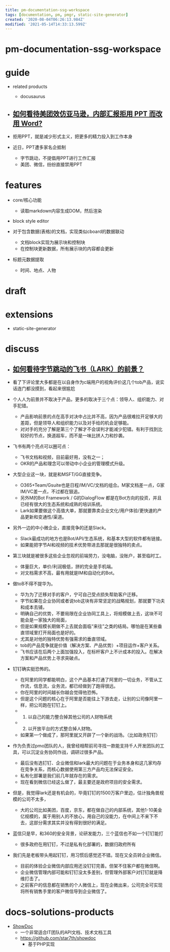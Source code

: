 ```yaml
---
title: pm-documentation-ssg-workspace
tags: [documentation, pm, pmgr, static-site-generator]
created: '2020-08-04T06:26:13.984Z'
modified: '2021-05-14T14:33:13.599Z'
---
```


# pm-documentation-ssg-workspace

# guide

- related products
  - docusaurus

- ## [如何看待美团效仿亚马逊，内部汇报拒用 PPT 而改用 Word?](https://www.zhihu.com/question/340219070/answers/updated)
- 拒用PPT，就是减少形式主义，把更多的精力投入到工作本身
- 近日，PPT遭多家名企抵制
  - 字节跳动，不提倡用PPT进行工作汇报
  - 美团、微信，纷纷直接禁用PPT

# features

- core/核心功能
  - 读取markdown内容生成DOM，然后渲染

- block style editor
- 对于包含数据(表格)的文档，实现类似cboard的数据联动
  - 文档block实现为展示块和控制块
  - 在控制块更新数据，所有展示块的内容都会更新

- 标题元数据提取
  - 时间、地点、人物

# draft

# extensions

- static-site-generator

# discuss

- ## [如何看待字节跳动的飞书（LARK）的前景？](https://www.zhihu.com/question/362435888/answers/updated)
- 看了下评论里大多都是在以自身作为c端用户的视角评价这几个tob产品，说实话连门都没摸到，看起来很尴尬

- 个人人为前景并不取决于产品，更多的取决于三个点：领导人、组织能力、对手犯错。
  - 产品影响前景的点在高手对决中占比并不高，因为产品很难拉开足够大的差距，但是领导人和组织能力以及对手给的机会足够能。
  - 对对手的充分了解是第三个了解才不会误判才能减少犯错。有利于找到比较好的节点，换道超车，而不是一味比拼人力和抄袭。
- 飞书有两个亮点可以圈可点：
  - 飞书文档和视频，目前最好用，没有之一；
  - OKR的产品和理念可以带动中小企业的管理模式升级。

- 大型企业这一块，就是和MSFT/GG直接竞争。
  - O365+Team/Gsuite也是日程/IM/VC/文档的组合。M家文档差一点，G家IM/VC差一点，不过都在狠追。
  - 另外M的Bot Framework / G的DialogFlow 都是在Bot方向的投资，并且已经有很大的生态系统和成熟的培训系统。
  - Lark如果要做这个高值大单，那就要靠卖企业文化/用户体验/更快速的产品更新和变通性/渠道。
- 另外一边的中小微企业，直接竞争的还是Slack。
  - Slack最成功的地方也是Bot/API/生态系统，和基本大型的软件都有链接。
  - 如果能把字节AI和视频的技术优势带进去那就是很独特的卖点。
- 第三块就是被很多这些企业忽视的前端劳力，没电脑，没账户，甚至临时工。
  - 体量巨大，单价/利润极低，拼的完全是手机端。
  - 对文档需求不高，最有用就是IM和自动化的Bot。

- 做toB不得不提华为。
  - 华为为了迁移对手的客户，宁可自己受点损失帮助客户迁移。
  - 字节如果在企业协同或者说tob这块有非常坚定的战略规划，那就要下功夫和成本去铺，
  - 明确自己的优势，不要局限在企业协同工具上，将规模做上去，这块不可能会是一家独大的局面，
  - 但是如果规模长期做不上去就会面临“来往”之类的结局。哪怕是在某些垂直领域里打开局面也是好的。
  - 尤其是对他的独特优势有强需求的垂直领域。
  - tob的产品竞争就是价值（解决方案、产品优势）+项目运作+客户关系。
  - 飞书应该在后两个上面加强投入，在标杆客户上不计成本的投入。在解决方案和产品优势上寻求突破点。

- 钉钉确实挺恐怖的。
  - 在阿里的同学都能明白，这个产品基本打通了阿里的一切业务，不管从工作流，信息流，业务流，都已经做到了跑得很远。
  - 你在阿里的时间越长你越会觉得他恐怖。
  - 但是这个问题的核心在于阿里是否能往上下游去走，让别的公司像阿里一样，把公司跑在钉钉上。
  - 1. 以自己的能力整合掉其他公司的人财物系统
  - 2. 以开放平台的方式整合掉人财物。
  - 如果第一个做成了，那阿里就又开辟了一个新的战场。（比如政务钉钉）
- 作为负责过pmo团队的人，我曾经相帮前司寻找一款能支持千人开发团队的工具，可以沉淀业务协同作战，调研过很多产品。
  - 最后没有选钉钉、企业微信和lark最大的问题在于业务本身和这几家均存在竞争关系，而核心数据使用第三方产品均无法保证安全。
  - 私有化部署是我们前几年就存在的需求。
  - 现在看到微信已经这么做了，最主要还是政府项目的安全需求。
- 但是，我觉得lark还是有机会的，毕竟钉钉的1500万客户里边，估计独角兽规模的公司不太多，
  - 大的公司比如美团，百度，京东，都在做自己的内部系统，其他1-10美金亿规模的，属于用别人的不放心，用自己的没能力，在中间上不来下不去，这部分需求其实并没有得到很好的满足。
- 蓝信只是早，和360的安全背景，论研发能力，三个蓝信也不如一个钉钉能打
  - 很多政府在用钉钉，不过是私有化部署的，数据归政府所有
- 我们先是老板带头用起钉钉，用习惯后感觉还不错。现在又全员转企业微信。
  - 目前的体验企业微信内部应用还没钉钉完善。但架不住客户都在微信啊。
  - 企业微信管理内部可能和钉钉没太多差别，但管理外部客户对钉钉就是降维打击了。
  - 之前客户的信息都在销售的个人微信上，现在企微出来，公司完全可实现将所有销售手里的客户微信导到企业微信了。

# docs-solutions-products

- [ShowDoc](https://www.showdoc.com.cn/)
  - 一个非常适合IT团队的API文档、技术文档工具
  - https://github.com/star7th/showdoc
    - 基于PHP实现
